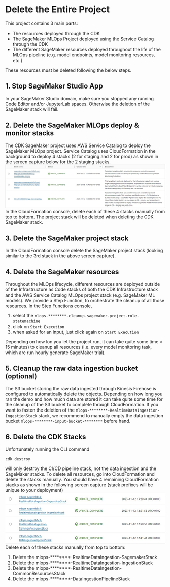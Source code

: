 # Delete the Entire Project
This project contains 3 main parts:
* The resources deployed through the CDK
* The SageMaker MLOps Project deployed using the Service Catalog through the CDK 
* The different SageMaker resources deployed throughout the life of the MLOps pipeline (e.g. model endpoints, model monitoring resources, etc.)

These resources must be deleted following the below steps.
## 1. Stop SageMaker Studio App
In your SageMaker Studio domain, make sure you stopped any running Code Editor and/or JupyterLab spaces.
Otherwise the deletion of the SageMaker stack will fail.
## 2. Delete the SageMaker MLOps deploy & monitor stacks
The CDK SageMaker project uses AWS Service Catalog to deploy the SageMaker MLOps project. Service Catalog uses CloudFormation in the background to deploy 4 stacks (2 for staging and 2 for prod) as shown in the screen capture below for the 2 staging stacks.
![](./images/sagemaker-project-cloudformation-stacks.jpg)
In the CloudFormation console, delete each of these 4 stacks manually from top to bottom. The project stack will be deleted when deleting the CDK SageMaker stack.
## 3. Delete the SageMaker project stack
In the CloudFormation console delete the SageMaker project stack (looking similar to the 3rd stack in the above screen capture).
## 4. Delete the SageMaker resources
Throughout the MLOps lifecycle, different resources are deployed outside of the Infrastructure as Code stacks of both the CDK Infrastructure stack and the AWS Service Catalog MLOps project stack (e.g. SageMaker ML models).
We provide a Step Function, to orchestrate the cleanup of all those resources. In the Step Functions console, 
1. select the `mlops-********-cleanup-sagemaker-project-role-statemachine`
2. click on `Start Execution`
3. when asked for an input, just click again on `Start Execution`

Depending on how lon you let the project run, it can take quite some time > 15 minutes) to cleanup all resources (i.e. every model monitoring task, which are run hourly generate SageMaker trial).
## 5. Cleanup the raw data ingestion bucket (optional)
The S3 bucket storing the raw data ingested through Kinesis Firehose is configured to automatically delete the objects.
Depending on how long you ran the demo and how much data are stored it can take quite some time for the cleanup of the S3 bucket to complete through CloudFormation.
If you want to fasten the deletion of the `mlops-********-RealtimeDataIngestion-IngestionStack` stack, we recommend to manually empty the data ingestion bucket `mlops-********-input-bucket-********` before hand.
## 6. Delete the CDK Stacks
Unfortunately running the CLI command 
```
cdk destroy
```
will only destroy the CI/CD pipeline stack, not the data ingestion and the SageMaker stacks. 
To delete all resources, go into CloudFormation and delete the stacks manually. You should have 4 remaining CloudFormation stacks as shown in the following screen capture (stack prefixes will be unique to your deployment)
![](./images/cdk-stacks.jpg)
Delete each of these stacks manually from top to bottom:
1. Delete the mlops-********-RealtimeDataIngestion-SagemakerStack
2. Delete the mlops-********-RealtimeDataIngestion-IngestionStack
3. Delete the mlops-********-RealtimeDataIngestion-CommonResourcesStack
4. Delete the mlops-********-DataIngestionPipelineStack
